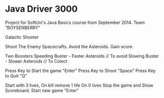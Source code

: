 Java Driver 3000
===========

Project for SoftUni's Java Basics course from September 2014. Team "BOYSENBERRY"

Galactic Shooter

Shoot The Enemy Spacecrafts.
Avoid the Asteroids.
Gain score.

Two Boosters
Speeding Buster - Faster Asteroids // To avoid
Slowing Buster - Slower Asteroids // To Colect

Press Key to Start the game "Enter"
Press Key to Shoot "Space"
Press Key to Quit "Q"

Start with 3 lives, On kill remove 1 life
On 0 lives Stop the game and Show Scoreboard.
Start new game "Enter"



